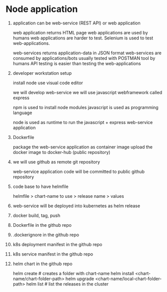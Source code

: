 # Node application 
1. application can be web-service (REST API) or web application
   
   web application returns HTML page
   web applications are used by humans
   web applications are harder to test. Selenium is used to test web-applications.


   web-services returns application-data in JSON format
   web-services are consumed by applications/bots
   usually tested with POSTMAN tool by humans
   API testing is easier than testing the web-applications


2. developer workstation setup

   install node
   use visual code editor 
   
   we will develop web-service
   we will use javascript webframework called express

   npm is used to install node modules
   javascript is used as programming language

   node is used as runtime to run the javascript + express web-service application

3. Dockerfile 
   
   package the web-service application as container image
   upload the docker image to docker-hub (public repository)

4. we will use github as remote git repository

   web-service application code will be committed to public github repository


5. code base to have helmfile

   helmfile > chart-name to use > release name > values

6. web-service will be deployed into kubernetes as helm release

7. docker build, tag, push
8. Dockerfile in the github repo
9. .dockerignore in the github repo
10. k8s deployment manifest in the github repo
11. k8s service manifest in the github repo
12. helm chart in the github repo
    
    helm create <name-of-chart> # creates a folder with chart-name
    helm install <release-name> <chart-name/chart-folder-path>
    helm upgrade <release-name> <chart-name/local-chart-folder-path>
    helm list # list the releases in the cluster 